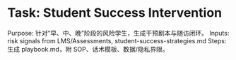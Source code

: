 # Task: Student Success Intervention

Purpose: 针对“早、中、晚”阶段的风险学生，生成干预剧本与随访闭环。
Inputs: risk signals from LMS/Assessments, student-success-strategies.md
Steps: 生成 playbook.md，附 SOP、话术模板、数据/隐私界限。
